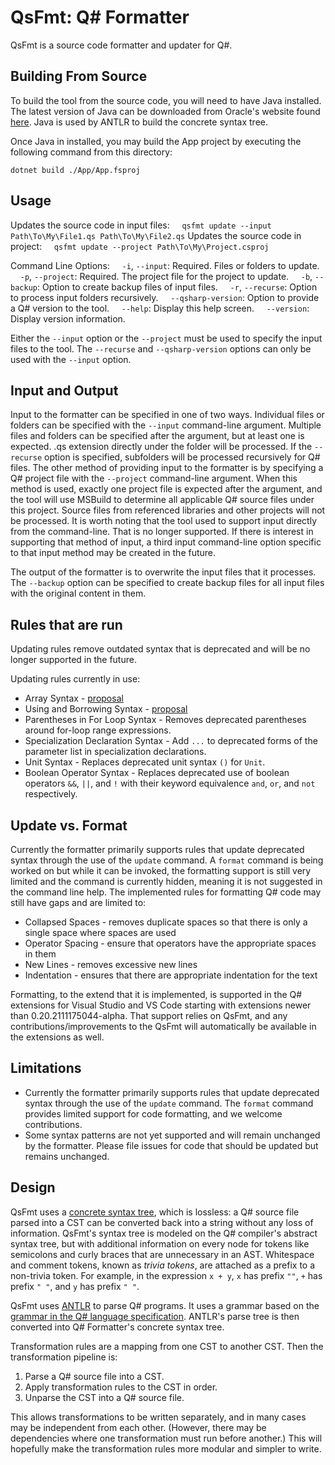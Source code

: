 ﻿# QsFmt: Q# Formatter

QsFmt is a source code formatter and updater for Q#.

## Building From Source

To build the tool from the source code, you will need to have Java installed. The latest version of
Java can be downloaded from Oracle's website found [here](https://www.oracle.com/java/technologies/downloads/).
Java is used by ANTLR to build the concrete syntax tree.

Once Java in installed, you may build the App project by executing the following command from this directory:
```
dotnet build ./App/App.fsproj
```

## Usage

Updates the source code in input files:
&nbsp;&nbsp;&nbsp;&nbsp;`qsfmt update --input Path\To\My\File1.qs Path\To\My\File2.qs`
Updates the source code in project:
&nbsp;&nbsp;&nbsp;&nbsp;`qsfmt update --project Path\To\My\Project.csproj`

Command Line Options:
&nbsp;&nbsp;&nbsp;&nbsp;`-i`, `--input`: Required. Files or folders to update.
&nbsp;&nbsp;&nbsp;&nbsp;`-p`, `--project`: Required. The project file for the project to update.
&nbsp;&nbsp;&nbsp;&nbsp;`-b`, `--backup`: Option to create backup files of input files.
&nbsp;&nbsp;&nbsp;&nbsp;`-r`, `--recurse`: Option to process input folders recursively.
&nbsp;&nbsp;&nbsp;&nbsp;`--qsharp-version`: Option to provide a Q# version to the tool.
&nbsp;&nbsp;&nbsp;&nbsp;`--help`: Display this help screen.
&nbsp;&nbsp;&nbsp;&nbsp;`--version`: Display version information.

Either the `--input` option or the `--project` must be used to specify the input files to the tool.
The `--recurse` and `--qsharp-version` options can only be used with the `--input` option.

## Input and Output
Input to the formatter can be specified in one of two ways.
Individual files or folders can be specified with the `--input` command-line argument.
Multiple files and folders can be specified after the argument, but at least one is expected.
.qs extension directly under the folder will be processed. If the `--recurse` option is
specified, subfolders will be processed recursively for Q# files.
The other method of providing input to the formatter is by specifying a Q# project file
with the `--project` command-line argument. When this method is used, exactly one project file
is expected after the argument, and the tool will use MSBuild to determine all applicable Q# source
files under this project. Source files from referenced libraries and other projects will not be processed.
It is worth noting that the tool used to support input directly from the command-line. That is no
longer supported. If there is interest in supporting that method of input, a third input command-line
option specific to that input method may be created in the future.

The output of the formatter is to overwrite the input files that it processes. The `--backup`
option can be specified to create backup files for all input files with the original content in them.

## Rules that are run

Updating rules remove outdated syntax that is deprecated and will be no longer supported in the future.

Updating rules currently in use:
 - Array Syntax - [proposal](https://github.com/microsoft/qsharp-language/blob/main/Approved/2-enhanced-array-literals.md)
 - Using and Borrowing Syntax - [proposal](https://github.com/microsoft/qsharp-language/blob/main/Approved/1-implicitly-scoped-qubit-allocation.md)
 - Parentheses in For Loop Syntax - Removes deprecated parentheses around for-loop range expressions.
 - Specialization Declaration Syntax - Add `...` to deprecated forms of the parameter list in specialization declarations.
 - Unit Syntax - Replaces deprecated unit syntax `()` for `Unit`.
 - Boolean Operator Syntax - Replaces deprecated use of boolean operators `&&`, `||`, and `!` with
   their keyword equivalence `and`, `or`, and `not` respectively.

## Update vs. Format

Currently the formatter primarily supports rules that update deprecated syntax
through the use of the `update` command. A `format` command is being worked on
but while it can be invoked, the formatting support is still very limited and the command is currently hidden, meaning it is not suggested in the command line help.
The implemented rules for formatting Q# code may still have gaps and are limited to:
 - Collapsed Spaces - removes duplicate spaces so that there is only a single space where spaces are used
 - Operator Spacing - ensure that operators have the appropriate spaces in them
 - New Lines - removes excessive new lines
 - Indentation - ensures that there are appropriate indentation for the text

Formatting, to the extend that it is implemented, is supported in the Q# extensions for Visual Studio and VS Code starting with extensions newer than 0.20.2111175044-alpha. That support relies on QsFmt, and any contributions/improvements to the QsFmt will automatically be available in the extensions as well.  

## Limitations

- Currently the formatter primarily supports rules that update deprecated syntax through
  the use of the `update` command. The `format` command provides limited support for code formatting, and we welcome contributions.
- Some syntax patterns are not yet supported and will remain unchanged by the formatter. Please file issues for code that should be updated but remains unchanged.

## Design

QsFmt uses a [concrete syntax tree](https://en.wikipedia.org/wiki/Parse_tree), which is lossless: a
Q# source file parsed into a CST can be converted back into a string without any loss of information.
QsFmt's syntax tree is modeled on the Q# compiler's abstract syntax tree, but with additional
information on every node for tokens like semicolons and curly braces that are unnecessary in an AST.
Whitespace and comment tokens, known as *trivia tokens*, are attached as a prefix to a non-trivia token.
For example, in the expression `x + y`, `x` has prefix `""`, `+` has prefix `" "`, and `y` has
prefix `" "`.

QsFmt uses [ANTLR](https://www.antlr.org/) to parse Q# programs.
It uses a grammar based on the [grammar in the Q# language specification](https://github.com/microsoft/qsharp-language/tree/main/Specifications/Language/5_Grammar).
ANTLR's parse tree is then converted into Q# Formatter's concrete syntax tree.

Transformation rules are a mapping from one CST to another CST.
Then the transformation pipeline is:

1. Parse a Q# source file into a CST.
2. Apply transformation rules to the CST in order.
3. Unparse the CST into a Q# source file.

This allows transformations to be written separately, and in many cases may be independent from each other.
(However, there may be dependencies where one transformation must run before another.)
This will hopefully make the transformation rules more modular and simpler to write.
